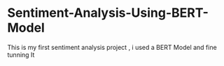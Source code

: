   # Sentiment-Analysis-Using-BERT-Model
This is my first sentiment analysis project , i used a BERT Model and fine tunning It  
   
   
     
           
    
          
           
      
  
